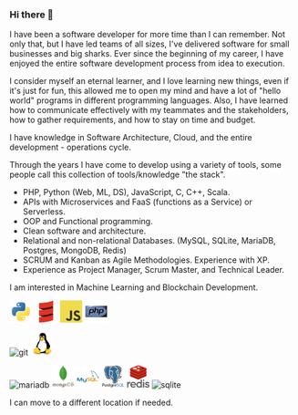 ### Hi there 👋

<!--
**carcagi/carcagi** is a ✨ _special_ ✨ repository because its `README.md` (this file) appears on your GitHub profile.

Here are some ideas to get you started:

- 🔭 I’m currently working on ...
- 🌱 I’m currently learning ...
- 👯 I’m looking to collaborate on ...
- 🤔 I’m looking for help with ...
- 💬 Ask me about ...
- 📫 How to reach me: ...
- 😄 Pronouns: ...
- ⚡ Fun fact: ...
-->

I have been a software developer for more time than I can remember. Not only that, but I have led teams of all sizes, I've delivered software for small businesses and big sharks. Ever since the beginning of my career, I have enjoyed the entire software development process from idea to execution.

I consider myself an eternal learner, and I love learning new things, even if it's just for fun, this allowed me to open my mind and have a lot of "hello world" programs in different programming languages. Also, I have learned how to communicate effectively with my teammates and the stakeholders, how to gather requirements, and how to stay on time and budget.

I have knowledge in Software Architecture, Cloud, and the entire development - operations cycle.

Through the years I have come to develop using a variety of tools, some people call this collection of tools/knowledge "the stack".

- PHP, Python (Web, ML, DS), JavaScript, C, C++, Scala.
- APIs with Microservices and FaaS (functions as a Service) or Serverless.
- OOP and Functional programming.
- Clean software and architecture.
- Relational and non-relational Databases. (MySQL, SQLite, MariaDB, Postgres, MongoDB, Redis)
- SCRUM and Kanban as Agile Methodologies. Experience with XP.
- Experience as Project Manager, Scrum Master, and Technical Leader.

I am interested in Machine Learning and Blockchain Development.

<p align="left">
  <!--
  <img src="https://raw.githubusercontent.com/devicons/devicon/master/icons/c/c-original.svg" alt="c" width="40" height="40" />
  <img src="https://raw.githubusercontent.com/devicons/devicon/master/icons/cplusplus/cplusplus-original.svg" alt="cplusplus" width="40" height="40" />
  -->
  <img src="https://raw.githubusercontent.com/devicons/devicon/master/icons/python/python-original.svg" alt="python" width="40" height="40" />
  <img src="https://raw.githubusercontent.com/devicons/devicon/master/icons/scala/scala-original.svg" alt="scala" width="40" height="40" />
  <img src="https://raw.githubusercontent.com/devicons/devicon/master/icons/javascript/javascript-original.svg" alt="javascript" width="40" height="40" />
  <img src="https://raw.githubusercontent.com/devicons/devicon/master/icons/php/php-original.svg" alt="php" width="40" height="40" />
</p>
<p align="left">
  <img src="https://www.vectorlogo.zone/logos/git-scm/git-scm-icon.svg" alt="git" width="40" height="40" />
  <img src="https://raw.githubusercontent.com/devicons/devicon/master/icons/linux/linux-original.svg" alt="linux" width="40" height="40" />
</p>
<p aligh="left">
  <img src="https://www.vectorlogo.zone/logos/mariadb/mariadb-icon.svg" alt="mariadb" width="40" height="40" />
  <img src="https://raw.githubusercontent.com/devicons/devicon/master/icons/mongodb/mongodb-original-wordmark.svg" alt="mongodb" width="40" height="40" />
  <img src="https://raw.githubusercontent.com/devicons/devicon/master/icons/mysql/mysql-original-wordmark.svg" alt="mysql" width="40" height="40" />
  <img src="https://raw.githubusercontent.com/devicons/devicon/master/icons/postgresql/postgresql-original-wordmark.svg" alt="postgresql" width="40" height="40" />
  <img src="https://raw.githubusercontent.com/devicons/devicon/master/icons/redis/redis-original-wordmark.svg" alt="redis" width="40" height="40" />
  <img src="https://www.vectorlogo.zone/logos/sqlite/sqlite-icon.svg" alt="sqlite" width="40" height="40" />
</p>
  
I can move to a different location if needed.
